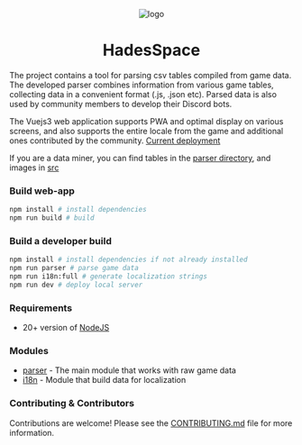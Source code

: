 <p align="center"><img src="/src/img/logo.png" alt="logo"></p>
<h1 align="center">HadesSpace</h1>

The project contains a tool for parsing csv tables compiled from game data. The developed parser combines information from various game tables, collecting data in a convenient format (.js, .json etc). Parsed data is also used by community members to develop their Discord bots.

The Vuejs3 web application supports PWA and optimal display on various screens, and also supports the entire locale from the game and additional ones contributed by the community. [Current deployment](https://userxinos.github.io/HadesSpace/)

If you are a data miner, you can find tables in the [parser directory](/parser), and images in [src](src/img)

### Build web-app

```bash
npm install # install dependencies
npm run build # build
```

### Build a developer build 

```bash
npm install # install dependencies if not already installed
npm run parser # parse game data
npm run i18n:full # generate localization strings
npm run dev # deploy local server
```

### Requirements
- 20+ version of [NodeJS](https://nodejs.org)


### Modules

- [parser](/parser) - The main module that works with raw game data
- [i18n](/i18n) - Module that build data for localization

### Contributing & Contributors

Contributions are welcome! Please see the [CONTRIBUTING.md](/CONTRIBUTING.md) file for more information.
